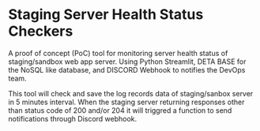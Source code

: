 # Staging Server Health Status Checkers

A proof of concept (PoC) tool for monitoring server health status of staging/sandbox web app server. Using Python Streamlit, DETA BASE for the NoSQL like database, and DISCORD Webhook to notifies the DevOps team.

This tool will check and save the log records data of staging/sanbox server in 5 minutes interval. When the staging server returning responses other than status code of 200 and/or 204 it will triggred a function to send notifications through Discord webhook.